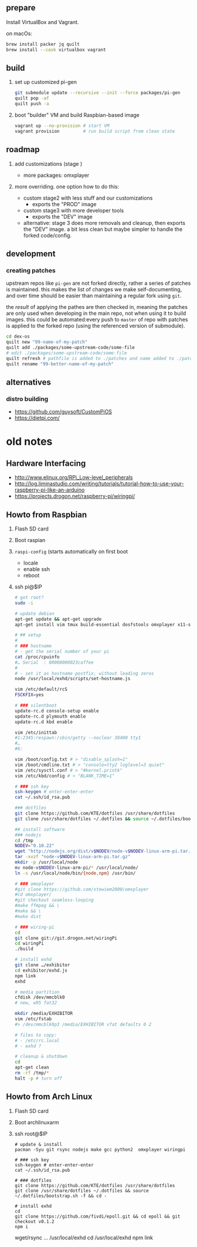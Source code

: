 ## prepare

Install VirtualBox and Vagrant.

on macOs:

```sh
brew install packer jq quilt
brew install --cask virtualbox vagrant
```

## build

1. set up customized pi-gen

   ```sh
   git submodule update --recursive --init --force packages/pi-gen
   quilt pop -af
   quilt push -a
   ```

1. boot "builder" VM and build Raspbian-based image

   ```sh
   vagrant up --no-provision # start VM
   vagrant provision         # run build script from clean state
   ```

## roadmap

1. add customizations (stage )

   - more packages: omxplayer

2. more overriding. one option how to do this:
   - custom stage2 with less stuff and our customizations
     - exports the "PROD" image
   - custom stage3 with more developer tools
     - exports the "DEV" image
   - alternative: stage 3 does more removals and cleanup, then exports the "DEV" image. a bit less clean but maybe simpler to handle the forked code/config.

## development

### creating patches

upstream repos like `pi-gen` are not forked directly,
rather a series of patches is maintained.
this makes the list of changes we make self-documenting,
and over time should be easier than maintaining a regular fork using `git`.

the *result* of applying the pathes are then checked in,
meaning the patches are only used when developing in the main repo,
not when using it to build images.
this could be automated:every push to `master` of repo with patches
is applied to the forked repo (using the referenced version of submodule).

```sh
cd dex-os
quilt new "99-name-of-my-patch"
quilt add ./packages/some-upstream-code/some-file
# edit ./packages/some-upstream-code/some-file
quilt refresh # pathfile is added to ./patches and name added to ./patches/series 
quilt rename "99-better-name-of-my-patch"
```

## alternatives

### distro building

- <https://github.com/guysoft/CustomPiOS>
- <https://dietpi.com/>

# old notes

## Hardware Interfacing

- <http://www.elinux.org/RPi_Low-level_peripherals>
- <http://log.liminastudio.com/writing/tutorials/tutorial-how-to-use-your-raspberry-pi-like-an-arduino>
- <https://projects.drogon.net/raspberry-pi/wiringpi/>

## Howto from Raspbian

1. Flash SD card
2. Boot raspian
3. `raspi-config` (starts automatically on first boot
    - locale
    - enable ssh
    - reboot
4. ssh pi@\$IP

    ```sh
    # got root?
    sudo -i

    # update debian
    apt-get update && apt-get upgrade
    apt-get install vim tmux build-essential dosfstools omxplayer x11-server-utils

    # ## setup
    #
    # ### hostname
    # - get the serial number of your pi
    cat /proc/cpuinfo
    #… Serial  : 00000000023caffee
    #
    # - set it as hostname postfix, without leading zeros
    node /usr/local/exhd/scripts/set-hostname.js

    vim /etc/default/rcS
    FSCKFIX=yes

    # ### silentboot
    update-rc.d console-setup enable
    update-rc.d plymouth enable
    update-rc.d kbd enable

    vim /etc/inittab
    #1:2345:respawn:/sbin/getty --noclear 38400 tty1
    #…
    #6:

    vim /boot/config.txt # > "disable_splash=1"
    vim /boot/cmdline.txt # > "console=tty2 loglevel=3 quiet"
    vim /etc/sysctl.conf # > "#kernel.printk"
    vim /etc/kbd/config # > "BLANK_TIME=1"

    # ### ssh key
    ssh-keygen # enter-enter-enter
    cat ~/.ssh/id_rsa.pub

    ### dotfiles
    git clone https://github.com/KTE/dotfiles /usr/share/dotfiles
    git clone /usr/share/dotfiles ~/.dotfiles && source ~/.dotfiles/bootstrap.sh -f && cd -

    ## install software
    ### nodejs
    cd /tmp
    NODEV="0.10.22"
    wget "http://nodejs.org/dist/v$NODEV/node-v$NODEV-linux-arm-pi.tar.gz"
    tar -xvzf "node-v$NODEV-linux-arm-pi.tar.gz"
    mkdir -p /usr/local/node
    mv node-v$NODEV-linux-arm-pi/* /usr/local/node/
    ln -s /usr/local/node/bin/{node,npm} /usr/bin/

    # ### omxplayer
    #git clone https://github.com/stewiem2000/omxplayer
    #cd omxplayer/
    #git checkout seamless-looping
    #make ffmpeg && \
    #make && \
    #make dist

    # ### wiring-pi
    cd
    git clone git://git.drogon.net/wiringPi
    cd wiringPi
    ./build

    # install exhd
    git clone …/exhibitor
    cd exhibitor/exhd.js
    npm link
    exhd

    # media partition
    cfdisk /dev/mmcblk0
    # new, w95 fat32

    mkdir /media/EXHIBITOR
    vim /etc/fstab
    #> /dev/mmcblk0p3 /media/EXHIBITOR vfat defaults 0 2

    # files to copy:
    # - /etc/rc.local
    # - exhd ?

    # cleanup & shutdown
    cd
    apt-get clean
    rm -rf /tmp/*
    halt -p # turn off
    ```

## Howto from Arch Linux

1. Flash SD card
2. Boot archlinuxarm
3. ssh root@\$IP

    ```shell
    # update & install
    pacman -Syu git rsync nodejs make gcc python2  omxplayer wiringpi

    # ### ssh key
    ssh-keygen # enter-enter-enter
    cat ~/.ssh/id_rsa.pub

    # ### dotfiles
    git clone https://github.com/KTE/dotfiles /usr/share/dotfiles
    git clone /usr/share/dotfiles ~/.dotfiles && source ~/.dotfiles/bootstrap.sh -f && cd -

    # install exhd
    cd
    git clone https://github.com/fivdi/epoll.git && cd epoll && git checkout v0.1.2
    npm i
    ```

    wget/rsync … /usr/local/exhd
    cd /usr/local/exhd
    npm link
    ```

